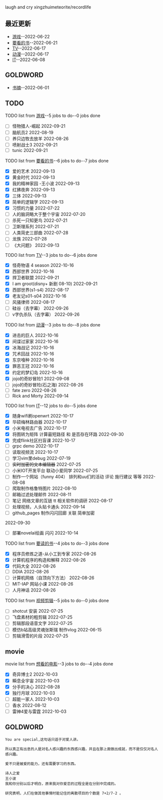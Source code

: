 
laugh and cry
xingzhuimeteorite/recordlife
## 最近更新
- [游戏](https://github.com/xingzhuimeteorite/recordlife/issues/11)--2022-06-22
- [要看的书](https://github.com/xingzhuimeteorite/recordlife/issues/10)--2022-06-21
- [TV](https://github.com/xingzhuimeteorite/recordlife/issues/9)--2022-06-17
- [动漫](https://github.com/xingzhuimeteorite/recordlife/issues/8)--2022-06-17
- [IT](https://github.com/xingzhuimeteorite/recordlife/issues/7)--2022-06-08
## GOLDWORD
- [书摘](https://github.com/xingzhuimeteorite/recordlife/issues/2)--2022-06-01
## TODO
TODO list from [游戏](https://github.com/xingzhuimeteorite/recordlife/issues/11)--5 jobs to do--0 jobs done
- [ ]  怪物猎人-崛起 2022-09-21
- [ ] 脑航员2 2022-08-19
- [ ] 养只边牧去放羊 2022-08-26
- [ ] 喷射战士3 2022-09-21
- [ ] tunic 2022-09-21

TODO list from [要看的书](https://github.com/xingzhuimeteorite/recordlife/issues/10)--6 jobs to do--7 jobs done
- [x] 爱的艺术 2022-09-13
- [x] 黄金时代 2022-09-13
- [x] 我的精神家园  -王小波 2022-09-13
- [x] 红拂夜奔 2022-09-13
- [x] 三体 2022-09-13
- [x] 简单的逻辑学 2022-09-13
- [x] 习惯的力量 2022-07-22
- [ ] 人的脑洞略大于整个宇宙 2022-07-20
- [ ] 杀死一只知更鸟  2022-07-21
- [ ] 卫斯理系列 2022-07-21
- [ ] 人类简史三部曲
 2022-07-28
- [ ] 龙族 2022-07-28
- [ ] 《大问题》 2022-09-13

TODO list from [TV](https://github.com/xingzhuimeteorite/recordlife/issues/9)--3 jobs to do--6 jobs done
- [x] 怪奇物语 4 season 2022-10-16
- [x] 西部世界 2022-10-16
- [x] 捍卫者联盟 2022-09-21
- [x] I am groot(disny+ 新剧 08-10) 2022-09-21
- [x] 西部世界(s1-s4) 2022-08-17
- [x] 老友记s01-s04 2022-10-16
- [ ] 风骚律师 2022-08-17
- [ ] 硅谷（去字幕） 2022-09-26
- [ ] v字仇杀队（去字幕） 2022-09-26

TODO list from [动漫](https://github.com/xingzhuimeteorite/recordlife/issues/8)--3 jobs to do--8 jobs done
- [x] 进击的巨人 2022-10-16
- [x] 间谍过家家 2022-10-16
- [x] 冰海战记 2022-10-16
- [x] 咒术回战  2022-10-16
- [x] 东京喰种 2022-10-16
- [x] 罪恶王冠 2022-10-16
- [x] 约定的梦幻岛 2022-10-16
- [x] jojo的奇妙冒险1 2022-09-08
- [ ] jojo的奇妙冒险(石之海) 2022-08-26
- [ ] fate zero 2022-08-26
- [ ] Rick and Morty 2022-09-14

TODO list from [IT](https://github.com/xingzhuimeteorite/recordlife/issues/7)--12 jobs to do--5 jobs done
- [x] 随身wifi刷openwrt 2022-10-17
- [x] 华硕梅林路由器 2022-10-17
- [x] 小米电视去广告 2022-10-17
- [x] 将图转为矩阵 计算最短路径 和 是否存在环路 2022-09-30
- [x] 完成flink社区扫盲课  2022-10-17
- [ ] grpc demo 2022-10-17
- [ ] 读取视频流  2022-10-17
- [ ] 学习vim里debug 2022-07-19
- [ ] ~~实时加密的文本编辑器~~ 2022-07-25
- [ ] 小米IOT开发平台  联动小爱同学 2022-07-25
- [ ] 制作一个网站（funny 404） 排列和uu们的活动  评论 施行建议 等等  2022-08-08
- [ ] 爬取制作格鲁特图片 2022-08-10
- [ ] 邮箱过滤处理邮件 2022-08-11
- [ ] 笔记  网络文章的互链 tt 相关软件的调研  2022-08-17
- [ ] 处理视频，人头贴卡通头 2022-09-14
- [ ]  github_pages 制作闪闪回廊  关联   简单加密

 2022-09-30
- [ ] 部署novelai绘画 闪闪 2022-10-14

TODO list from [要读的书](https://github.com/xingzhuimeteorite/recordlife/issues/6)--4 jobs to do--3 jobs done
- [x] 程序员修炼之道-从小工到专家 2022-08-26
- [x] 计算机程序的构造和解释 2022-08-26
- [x] 代码大全 2022-08-26
- [ ] DDIA 2022-08-26
- [ ] 计算机网络（自顶向下方法）
 2022-08-26
- [ ] MIT-IAP 网站小课  2022-08-26
- [ ] 人月神话  2022-08-26

TODO list from [视频剪辑](https://github.com/xingzhuimeteorite/recordlife/issues/4)--5 jobs to do--0 jobs done
- [ ] shotcut 安装 2022-07-25
- [ ] 飞盘素材的粗剪辑 2022-07-25
- [ ]  剪辑那段语音文字 2022-07-25
- [ ] 模仿b站高级灵魂张斯瑞 制作vlog 2022-06-15
- [ ] 剪辑滑雪的片段 2022-07-25

## movie
movie list from [想看的电影](https://github.com/xingzhuimeteorite/recordlife/issues/5)--3 jobs to do--4 jobs done
- [x] 奇异博士2 2022-10-03
- [x] 瞬息全宇宙 2022-10-03
- [x] 分手的决心 2022-08-28
- [x] 独行月球 2022-10-03
- [ ] 超能一家人 2022-10-03
- [ ] 香水 2022-08-12
- [ ] 雷神4爱与雷霆 2022-10-03

## GOLDWORD
 ```
You are special,这句话只适于对爱人讲。
```
```
所以真正有出息的人是对名人感兴趣的东西感兴趣，并且在那上面做出成就，而不是仅仅对名人感兴趣。
```
```
爱不只是被爱的能力，还有需要学习的东西。
```
```
诗人之爱 
王小波
我和你分别以后才明白，原来我对你爱恋的过程全是在分别中完成的。
```
```
研究表明，人们在做其他事情时能记住的离散项目的个数是 7+2/7-2 。 
```

